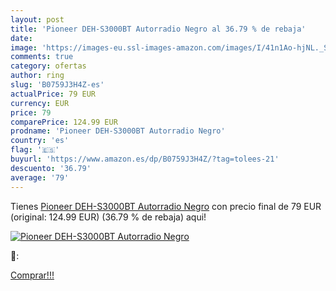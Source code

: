 ```yaml
---
layout: post
title: 'Pioneer DEH-S3000BT Autorradio Negro al 36.79 % de rebaja'
date: 
image: 'https://images-eu.ssl-images-amazon.com/images/I/41n1Ao-hjNL._SL200_.jpg'
comments: true
category: ofertas
author: ring
slug: 'B0759J3H4Z-es'
actualPrice: 79 EUR
currency: EUR
price: 79
comparePrice: 124.99 EUR
prodname: 'Pioneer DEH-S3000BT Autorradio Negro'
country: 'es'
flag: '🇪🇸'
buyurl: 'https://www.amazon.es/dp/B0759J3H4Z/?tag=tolees-21'
descuento: '36.79'
average: '79'
---
```


Tienes [Pioneer DEH-S3000BT Autorradio Negro](https://www.amazon.es/dp/B0759J3H4Z/?tag=tolees-21) con precio final de  79 EUR (original: 124.99 EUR) (36.79 %  de rebaja) aqui!

[![Pioneer DEH-S3000BT Autorradio Negro](https://images-eu.ssl-images-amazon.com/images/I/41n1Ao-hjNL._SL200_.jpg)](https://www.amazon.es/dp/B0759J3H4Z/?tag=tolees-21)

🔎:


[Comprar!!!](https://www.amazon.es/dp/B0759J3H4Z/?tag=tolees-21)
